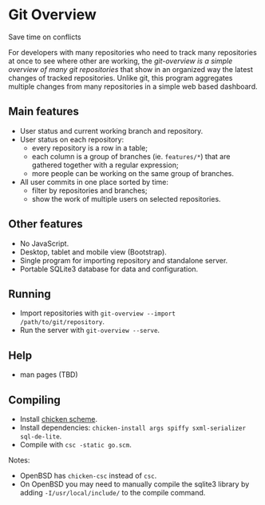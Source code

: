 # Git Overview
Save time on conflicts

For developers with many repositories who need to track many repositories at once to see where other are working,
the _git-overview is a simple overview of many git repositories_ that show in an organized way the latest changes of tracked repositories.
Unlike git, this program aggregates multiple changes from many repositories in a simple web based dashboard.

## Main features
- User status and current working branch and repository.
- User status on each repository:
	- every repository is a row in a table;
	- each column is a group of branches (ie. `features/*`) that are gathered together with a regular expression;
	- more people can be working on the same group of branches.
- All user commits in one place sorted by time:
	- filter by repositories and branches;
  - show the work of multiple users on selected repositories.

## Other features
- No JavaScript.
- Desktop, tablet and mobile view (Bootstrap).
- Single program for importing repository and standalone server.
- Portable SQLite3 database for data and configuration.

## Running
- Import repositories with `git-overview --import /path/to/git/repository`.
- Run the server with `git-overview --serve`.

## Help
- man pages (TBD)

## Compiling
- Install [chicken scheme](//call-cc.org).
- Install dependencies: `chicken-install args spiffy sxml-serializer sql-de-lite`.
- Compile with `csc -static go.scm`.

Notes:
- OpenBSD has `chicken-csc` instead of `csc`.
- On OpenBSD you may need to manually compile the sqlite3 library by adding `-I/usr/local/include/` to the compile command.

